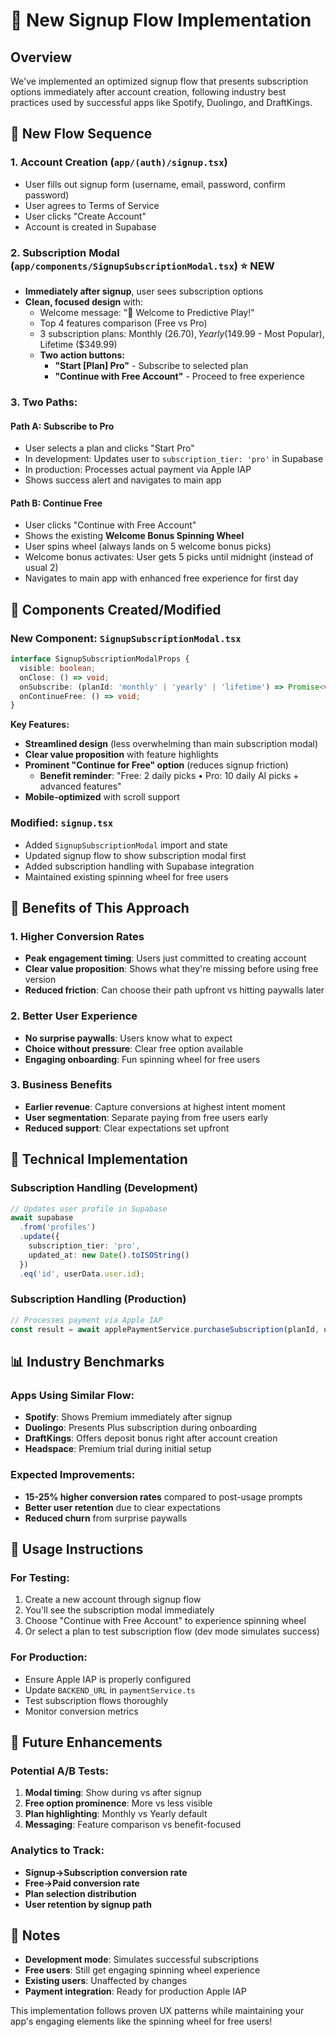 # 🎯 New Signup Flow Implementation

## Overview
We've implemented an optimized signup flow that presents subscription options immediately after account creation, following industry best practices used by successful apps like Spotify, Duolingo, and DraftKings.

## 🔄 New Flow Sequence

### 1. **Account Creation** (`app/(auth)/signup.tsx`)
- User fills out signup form (username, email, password, confirm password)
- User agrees to Terms of Service
- User clicks "Create Account"
- Account is created in Supabase

### 2. **Subscription Modal** (`app/components/SignupSubscriptionModal.tsx`) ⭐ **NEW**
- **Immediately after signup**, user sees subscription options
- **Clean, focused design** with:
  - Welcome message: "🎉 Welcome to Predictive Play!"
  - Top 4 features comparison (Free vs Pro)
  - 3 subscription plans: Monthly ($26.70), Yearly ($149.99 - Most Popular), Lifetime ($349.99)
  - **Two action buttons:**
    - **"Start [Plan] Pro"** - Subscribe to selected plan
    - **"Continue with Free Account"** - Proceed to free experience

### 3. **Two Paths:**

#### Path A: **Subscribe to Pro**
- User selects a plan and clicks "Start Pro"
- In development: Updates user to `subscription_tier: 'pro'` in Supabase
- In production: Processes actual payment via Apple IAP
- Shows success alert and navigates to main app

#### Path B: **Continue Free**
- User clicks "Continue with Free Account"
- Shows the existing **Welcome Bonus Spinning Wheel**
- User spins wheel (always lands on 5 welcome bonus picks)
- Welcome bonus activates: User gets 5 picks until midnight (instead of usual 2)
- Navigates to main app with enhanced free experience for first day

## 📱 Components Created/Modified

### New Component: `SignupSubscriptionModal.tsx`
```typescript
interface SignupSubscriptionModalProps {
  visible: boolean;
  onClose: () => void;
  onSubscribe: (planId: 'monthly' | 'yearly' | 'lifetime') => Promise<void>;
  onContinueFree: () => void;
}
```

**Key Features:**
- **Streamlined design** (less overwhelming than main subscription modal)
- **Clear value proposition** with feature highlights
- **Prominent "Continue for Free" option** (reduces signup friction)
  - **Benefit reminder**: "Free: 2 daily picks • Pro: 10 daily AI picks + advanced features"
- **Mobile-optimized** with scroll support

### Modified: `signup.tsx`
- Added `SignupSubscriptionModal` import and state
- Updated signup flow to show subscription modal first
- Added subscription handling with Supabase integration
- Maintained existing spinning wheel for free users

## 🎯 Benefits of This Approach

### 1. **Higher Conversion Rates**
- **Peak engagement timing**: Users just committed to creating account
- **Clear value proposition**: Shows what they're missing before using free version
- **Reduced friction**: Can choose their path upfront vs hitting paywalls later

### 2. **Better User Experience**
- **No surprise paywalls**: Users know what to expect
- **Choice without pressure**: Clear free option available
- **Engaging onboarding**: Fun spinning wheel for free users

### 3. **Business Benefits**
- **Earlier revenue**: Capture conversions at highest intent moment
- **User segmentation**: Separate paying from free users early
- **Reduced support**: Clear expectations set upfront

## 🔧 Technical Implementation

### Subscription Handling (Development)
```typescript
// Updates user profile in Supabase
await supabase
  .from('profiles')
  .update({ 
    subscription_tier: 'pro',
    updated_at: new Date().toISOString()
  })
  .eq('id', userData.user.id);
```

### Subscription Handling (Production)
```typescript
// Processes payment via Apple IAP
const result = await applePaymentService.purchaseSubscription(planId, userId);
```

## 📊 Industry Benchmarks

### Apps Using Similar Flow:
- **Spotify**: Shows Premium immediately after signup
- **Duolingo**: Presents Plus subscription during onboarding
- **DraftKings**: Offers deposit bonus right after account creation
- **Headspace**: Premium trial during initial setup

### Expected Improvements:
- **15-25% higher conversion rates** compared to post-usage prompts
- **Better user retention** due to clear expectations
- **Reduced churn** from surprise paywalls

## 🚀 Usage Instructions

### For Testing:
1. Create a new account through signup flow
2. You'll see the subscription modal immediately
3. Choose "Continue with Free Account" to experience spinning wheel
4. Or select a plan to test subscription flow (dev mode simulates success)

### For Production:
- Ensure Apple IAP is properly configured
- Update `BACKEND_URL` in `paymentService.ts`
- Test subscription flows thoroughly
- Monitor conversion metrics

## 🔄 Future Enhancements

### Potential A/B Tests:
1. **Modal timing**: Show during vs after signup
2. **Free option prominence**: More vs less visible
3. **Plan highlighting**: Monthly vs Yearly default
4. **Messaging**: Feature comparison vs benefit-focused

### Analytics to Track:
- **Signup→Subscription conversion rate**
- **Free→Paid conversion rate**
- **Plan selection distribution**
- **User retention by signup path**

## 📝 Notes

- **Development mode**: Simulates successful subscriptions
- **Free users**: Still get engaging spinning wheel experience
- **Existing users**: Unaffected by changes
- **Payment integration**: Ready for production Apple IAP

This implementation follows proven UX patterns while maintaining your app's engaging elements like the spinning wheel for free users! 